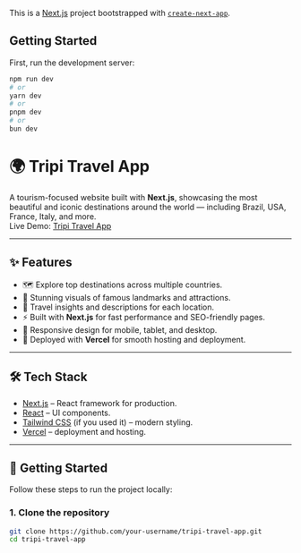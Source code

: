 This is a [Next.js](https://nextjs.org) project bootstrapped with [`create-next-app`](https://nextjs.org/docs/app/api-reference/cli/create-next-app).

## Getting Started

First, run the development server:

```bash
npm run dev
# or
yarn dev
# or
pnpm dev
# or
bun dev
```

# 🌍 Tripi Travel App

A tourism-focused website built with **Next.js**, showcasing the most beautiful and iconic destinations around the world — including Brazil, USA, France, Italy, and more.  
Live Demo: [Tripi Travel App](https://tripi-travel-app-ashen.vercel.app/)

---

## ✨ Features

- 🗺️ Explore top destinations across multiple countries.  
- 📸 Stunning visuals of famous landmarks and attractions.  
- 📖 Travel insights and descriptions for each location.  
- ⚡ Built with **Next.js** for fast performance and SEO-friendly pages.  
- 📱 Responsive design for mobile, tablet, and desktop.  
- 🚀 Deployed with **Vercel** for smooth hosting and deployment.  

---

## 🛠️ Tech Stack

- [Next.js](https://nextjs.org/) – React framework for production.  
- [React](https://react.dev/) – UI components.  
- [Tailwind CSS](https://tailwindcss.com/) (if you used it) – modern styling.  
- [Vercel](https://vercel.com/) – deployment and hosting.  

---

## 🚀 Getting Started

Follow these steps to run the project locally:

### 1. Clone the repository
```bash
git clone https://github.com/your-username/tripi-travel-app.git
cd tripi-travel-app


